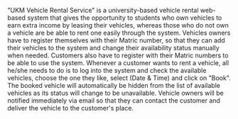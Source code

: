 "UKM Vehicle Rental Service" is a university-based vehicle rental web-based system that gives the opportunity to students who own vehicles to 
earn extra income by leasing their vehicles, whereas those who do not own a vehicle are be able to rent one easily through the system.
Vehicles owners have to register themselves with their Matric number, so that they can add their vehicles to the system and change their 
availability status manually when needed. Customers also have to register with their Matric numbers to be able to use the system. Whenever 
a customer wants to rent a vehicle, all he/she needs to do is to log into the system and check the available vehicles, choose the one they like,
select (Date & Time) and click on "Book". The booked vehicle will automatically be hidden from the list of available vehicles as its status will 
change to be unavailable. Vehicle owners will be notified immediately via email so that they can contact the customer and deliver the vehicle to 
the customer's place. 
